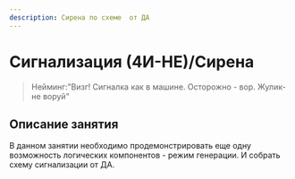 ```yaml
---
description: Сирена по схеме  от ДА
---
```


# Сигнализация \(4И-НЕ\)/Сирена

> Нейминг:"Визг! Сигналка как в машине. Осторожно - вор. Жулик-не воруй"

## Описание занятия

В данном занятии необходимо продемонстрировать еще одну возможность логических компонентов - режим генерации. И собрать схему сигнализации от ДА.

